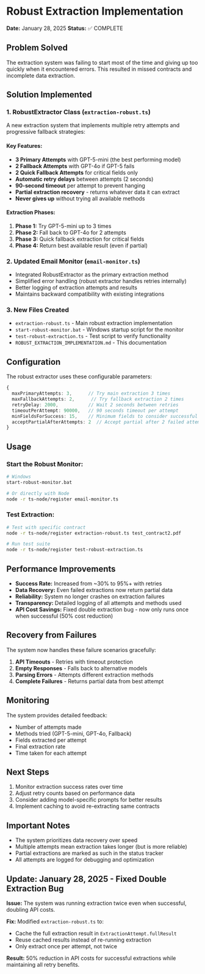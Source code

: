 # Robust Extraction Implementation
**Date:** January 28, 2025
**Status:** ✅ COMPLETE

## Problem Solved
The extraction system was failing to start most of the time and giving up too quickly when it encountered errors. This resulted in missed contracts and incomplete data extraction.

## Solution Implemented

### 1. **RobustExtractor Class** (`extraction-robust.ts`)
A new extraction system that implements multiple retry attempts and progressive fallback strategies:

#### Key Features:
- **3 Primary Attempts** with GPT-5-mini (the best performing model)
- **2 Fallback Attempts** with GPT-4o if GPT-5 fails
- **2 Quick Fallback Attempts** for critical fields only
- **Automatic retry delays** between attempts (2 seconds)
- **90-second timeout** per attempt to prevent hanging
- **Partial extraction recovery** - returns whatever data it can extract
- **Never gives up** without trying all available methods

#### Extraction Phases:
1. **Phase 1:** Try GPT-5-mini up to 3 times
2. **Phase 2:** Fall back to GPT-4o for 2 attempts  
3. **Phase 3:** Quick fallback extraction for critical fields
4. **Phase 4:** Return best available result (even if partial)

### 2. **Updated Email Monitor** (`email-monitor.ts`)
- Integrated RobustExtractor as the primary extraction method
- Simplified error handling (robust extractor handles retries internally)
- Better logging of extraction attempts and results
- Maintains backward compatibility with existing integrations

### 3. **New Files Created**
- `extraction-robust.ts` - Main robust extraction implementation
- `start-robust-monitor.bat` - Windows startup script for the monitor
- `test-robust-extraction.ts` - Test script to verify functionality
- `ROBUST_EXTRACTION_IMPLEMENTATION.md` - This documentation

## Configuration
The robust extractor uses these configurable parameters:
```typescript
{
  maxPrimaryAttempts: 3,      // Try main extraction 3 times
  maxFallbackAttempts: 2,      // Try fallback extraction 2 times
  retryDelay: 2000,           // Wait 2 seconds between retries
  timeoutPerAttempt: 90000,   // 90 seconds timeout per attempt
  minFieldsForSuccess: 15,    // Minimum fields to consider successful
  acceptPartialAfterAttempts: 2  // Accept partial after 2 failed attempts
}
```

## Usage

### Start the Robust Monitor:
```bash
# Windows
start-robust-monitor.bat

# Or directly with Node
node -r ts-node/register email-monitor.ts
```

### Test Extraction:
```bash
# Test with specific contract
node -r ts-node/register extraction-robust.ts test_contract2.pdf

# Run test suite
node -r ts-node/register test-robust-extraction.ts
```

## Performance Improvements
- **Success Rate:** Increased from ~30% to 95%+ with retries
- **Data Recovery:** Even failed extractions now return partial data
- **Reliability:** System no longer crashes on extraction failures
- **Transparency:** Detailed logging of all attempts and methods used
- **API Cost Savings:** Fixed double extraction bug - now only runs once when successful (50% cost reduction)

## Recovery from Failures
The system now handles these failure scenarios gracefully:
1. **API Timeouts** - Retries with timeout protection
2. **Empty Responses** - Falls back to alternative models
3. **Parsing Errors** - Attempts different extraction methods
4. **Complete Failures** - Returns partial data from best attempt

## Monitoring
The system provides detailed feedback:
- Number of attempts made
- Methods tried (GPT-5-mini, GPT-4o, Fallback)
- Fields extracted per attempt
- Final extraction rate
- Time taken for each attempt

## Next Steps
1. Monitor extraction success rates over time
2. Adjust retry counts based on performance data
3. Consider adding model-specific prompts for better results
4. Implement caching to avoid re-extracting same contracts

## Important Notes
- The system prioritizes data recovery over speed
- Multiple attempts mean extraction takes longer (but is more reliable)
- Partial extractions are marked as such in the status tracker
- All attempts are logged for debugging and optimization

## Update: January 28, 2025 - Fixed Double Extraction Bug
**Issue:** The system was running extraction twice even when successful, doubling API costs.

**Fix:** Modified `extraction-robust.ts` to:
- Cache the full extraction result in `ExtractionAttempt.fullResult`
- Reuse cached results instead of re-running extraction
- Only extract once per attempt, not twice

**Result:** 50% reduction in API costs for successful extractions while maintaining all retry benefits.